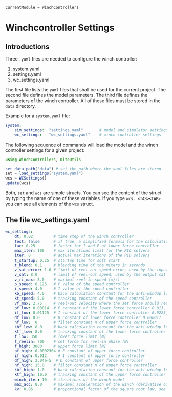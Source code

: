 ```@meta
CurrentModule = WinchControllers
```
# Winchcontroller Settings

## Introductions
Three `.yaml` files are needed to configure the winch controller:
1. system.yaml
2. settings.yaml
3. wc_settings.yaml

The first file lists the `yaml` files that shall be used for the current project. The second file defines the model parameters. The third file defines
the parameters of the winch controller. All of these files must be stored in
the `data` directory.

Example for a `system.yaml` file:
```yaml
system:
    sim_settings:  "settings.yaml"       # model and simulator settings
    wc_settings:   "wc_settings.yaml"    # winch controller settings
```

The following sequence of commands will load the model and the winch controller settings for a given project:
```julia
using WinchControllers, KiteUtils

set_data_path("data") # set the path where the yaml files are stored
set = load_settings("system.yaml")
wcs = WCSettings()
update(wcs)
``` 
Both, `set` and `wcs` are simple structs. You can see the content of the struct by typing the name of one of these variables. If you type `wcs. <TAB><TAB>` you can see all elements of the `wcs` struct.

## The file wc_settings.yaml

```yaml
wc_settings:
    dt: 0.02         # time step of the winch controller
    test: false      # if true, a simplified formula for the calculation of v_set will be used
    fac: 0.25        # factor for I and P of lower force controller
    max_iter: 100    # max iterations limit for the PID solvers
    iter: 0          # actual max iterations of the PID solvers
    t_startup: 0.25  # startup time for soft start  
    t_blend: 0.1     # blending time of the mixers in seconds
    v_sat_error: 1.0 # limit of reel-out speed error, used by the input sat block of the speed controller
    v_sat: 8.0       # limit of reel-out speed, used by the output sat block of the speed controller
    v_ri_max: 8.0    # maximal reel-in speed [m/s]
    p_speed: 0.125   # P value of the speed controller
    i_speed: 4.0     # I value of the speed controller
    kb_speed: 4.0    # back calculation constant for the anti-windup loop of the speed controller
    kt_speed: 5.0    # tracking constant of the speed controller
    vf_max: 2.75     # reel-out velocity where the set force should reach it's maximum
    pf_low: 0.00014  # P constant of the lower force controller 0.013,  0.00014 also works
    if_low: 0.01125  # I constant of the lower force controller 0.0225, 0.01125 also works
    df_low: 0.0      # D constant of lower force controller 0.000017
    nf_low:  0       # filter constant n of upper force controller
    kbf_low: 8.0     # back calculation constant for the anti-windup loop of the lower force controller
    ktf_low: 8.0     # tracking constant of the lower force controller
    f_low: 350       # lower force limit [N]
    f_reelin: 700    # set force for reel-in phase [N]
    f_high: 3800     # upper force limit [N]
    pf_high: 0.0002304 # P constant of upper force controller
    if_high: 0.012     # I constant of upper force controller
    df_high: 2.04e-5  # D constant of upper force controller
    nf_high: 15.0    # filter constant n of upper force controller
    kbf_high: 1.0    # back calculation constant for the anti-windup loop of the upper force controller
    ktf_high: 10.0   # tracking constant of the upper force controller
    winch_iter: 10   # iterations of the winch model
    max_acc: 8.0     # maximal acceleration of the winch (derivative of the set value of the reel-out speed)
    kv: 0.06         # proportional factor of the square root law, see function calc_vro
```